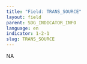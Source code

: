```yaml
---
title: "Field: TRANS_SOURCE"
layout: field
parent: SDG_INDICATOR_INFO
language: en
indicator: 1-2-1
slug: TRANS_SOURCE
---
```

NA